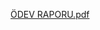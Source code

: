 [ÖDEV RAPORU.pdf](https://github.com/Karatasdilara/PlantApp/files/14145115/DILARAKARATASSONRAPOR.pdf)
